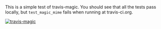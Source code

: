 This is a simple test of travis-magic. You should see that all the tests pass
locally, but `test_magic_mime` fails when running at travis-ci.org.

[![travis-magic](https://travis-ci.org/edsu/travis-magic.png)](https://travis-ci.org/edsu/travis-magic)
